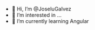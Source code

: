 - 👋 Hi, I’m @JoseluGalvez
- 👀 I’m interested in ...
- 🌱 I’m currently learning Angular

<!---
- //💞️ I’m looking to collaborate on ...
- //📫 How to reach me ...
JoseluGalvez/JoseluGalvez is a ✨ special ✨ repository because its `README.md` (this file) appears on your GitHub profile.
You can click the Preview link to take a look at your changes.
--->
